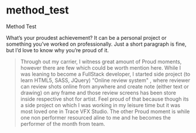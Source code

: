 # method_test
Method Test 


What’s your proudest achievement? It can be a personal project or something you’ve worked on professionally. Just a short paragraph is fine, but I’d love to know why you’re proud of it.
> Through out my carrier, I witness great amount of Proud moments, however there are few which could be worth mention here. 
While I was leaning to become a FullStack developer, I started side project (to learn HTML5, SASS, JQuery) "Online review system" , where reviewer can review shots online from anywhere and create note (either text or drawing) on any frame and those review screens has been store inside respective shot for artist. Feel proud of that because though its a side project on which I was working in my leisure time but it was most loved one in Trace VFX Studio.
The other Proud moment is while one non performer resourced aline to me and he becomes the performer of the month from team.

